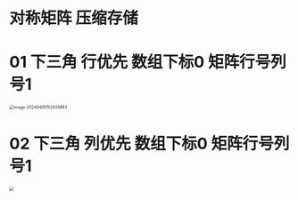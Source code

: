 # 对称矩阵 压缩存储



# 01 下三角 行优先 数组下标0 矩阵行号列号1

<img src="https://cvp.oss-cn-shanghai.aliyuncs.com/picgo/202404051524123.png" alt="image-20240405152434883" style="zoom:50%;" />



# 02 下三角 列优先 数组下标0 矩阵行号列号1

<img src="https://cvp.oss-cn-shanghai.aliyuncs.com/picgo/202404051532894.png" style="zoom: 50%;" />